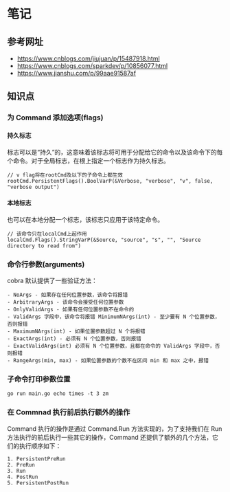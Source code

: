 # 笔记

## 参考网址

- <https://www.cnblogs.com/jiujuan/p/15487918.html>
- <https://www.cnblogs.com/sparkdev/p/10856077.html>
- <https://www.jianshu.com/p/99aae91587af>

## 知识点

### 为 Command 添加选项(flags)
#### 持久标志
标志可以是“持久”的，这意味着该标志将可用于分配给它的命令以及该命令下的每个命令。对于全局标志，在根上指定一个标志作为持久标志。

```golang
// v flag将在rootCmd及以下的子命令上都生效
rootCmd.PersistentFlags().BoolVarP(&Verbose, "verbose", "v", false, "verbose output")
```
#### 本地标志

也可以在本地分配一个标志，该标志只应用于该特定命令。
```golang
// 该命令只在localCmd上起作用
localCmd.Flags().StringVarP(&Source, "source", "s", "", "Source directory to read from")
```
### 命令行参数(arguments)

cobra 默认提供了一些验证方法：
```golang
- NoArgs - 如果存在任何位置参数，该命令将报错
- ArbitraryArgs - 该命令会接受任何位置参数 
- OnlyValidArgs - 如果有任何位置参数不在命令的
- ValidArgs 字段中，该命令将报错 MinimumNArgs(int) - 至少要有 N 个位置参数，否则报错
- MaximumNArgs(int) - 如果位置参数超过 N 个将报错
- ExactArgs(int) - 必须有 N 个位置参数，否则报错
- ExactValidArgs(int) 必须有 N 个位置参数，且都在命令的 ValidArgs 字段中，否则报错
- RangeArgs(min, max) - 如果位置参数的个数不在区间 min 和 max 之中，报错
```
### 子命令打印参数位置

`go run main.go echo times -t 3 zm`

### 在 Commnad 执行前后执行额外的操作

Command 执行的操作是通过 Command.Run 方法实现的，为了支持我们在 Run 方法执行的前后执行一些其它的操作，Command 还提供了额外的几个方法，它们的执行顺序如下：
```golang
1. PersistentPreRun
2. PreRun
3. Run
4. PostRun
5. PersistentPostRun
```